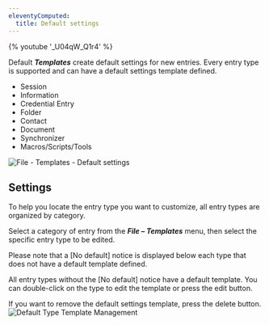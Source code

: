 ```yaml
---
eleventyComputed:
  title: Default settings
---
```

{% youtube '_U04qW_Q1r4' %}

Default ***Templates*** create default settings for new entries. Every entry type is supported and can have a default settings template defined.

* Session
* Information
* Credential Entry
* Folder
* Contact
* Document
* Synchronizer
* Macros/Scripts/Tools

![File - Templates - Default settings](https://cdnweb.devolutions.net/docs/en/rdm/windows/clip10168.png)

## Settings

To help you locate the entry type you want to customize, all entry types are organized by category.

Select a category of entry from the ***File – Templates*** menu, then select the specific entry type to be edited.

Please note that a [No default] notice is displayed below each type that does not have a default template defined.

All entry types without the [No default] notice have a default template. You can double-click on the type to edit the template or press the edit button.

If you want to remove the default settings template, press the delete  button.
![Default Type Template Management](https://cdnweb.devolutions.net/docs/en/rdm/windows/clip10169.png)
